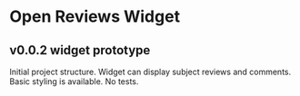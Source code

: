 # Open Reviews Widget

## v0.0.2 widget prototype

Initial project structure. Widget can display subject reviews and comments. Basic styling is available. No tests.